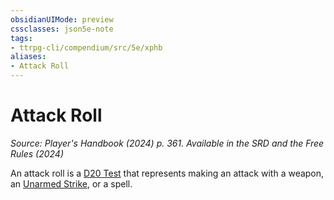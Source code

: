 ```yaml
---
obsidianUIMode: preview
cssclasses: json5e-note
tags:
- ttrpg-cli/compendium/src/5e/xphb
aliases:
- Attack Roll
---
```

# Attack Roll
*Source: Player's Handbook (2024) p. 361. Available in the <span title='Systems Reference Document (5.2)'>SRD</span> and the Free Rules (2024)* 

An attack roll is a [D20 Test](/3-Mechanics/CLI/variant-rules/d20-test-xphb.md) that represents making an attack with a weapon, an [Unarmed Strike](/3-Mechanics/CLI/variant-rules/unarmed-strike-xphb.md), or a spell.